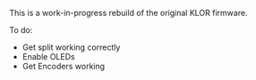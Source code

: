 This is a work-in-progress rebuild of the original KLOR firmware.


To do:
  - Get split working correctly
  - Enable OLEDs
  - Get Encoders working
